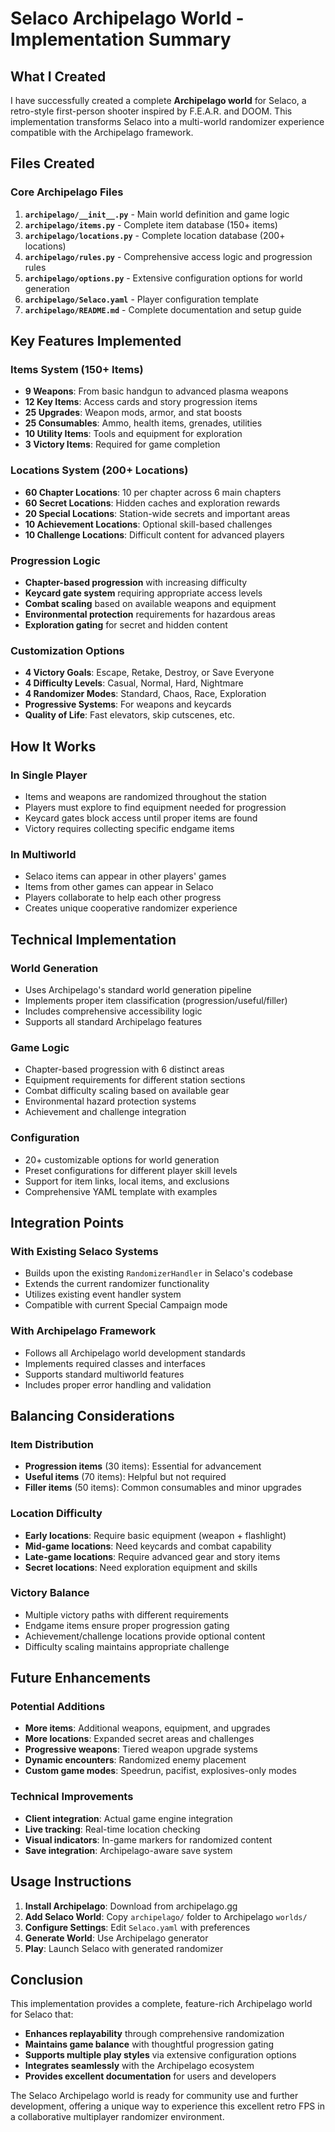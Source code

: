 # Selaco Archipelago World - Implementation Summary

## What I Created

I have successfully created a complete **Archipelago world** for Selaco, a retro-style first-person shooter inspired by F.E.A.R. and DOOM. This implementation transforms Selaco into a multi-world randomizer experience compatible with the Archipelago framework.

## Files Created

### Core Archipelago Files
1. **`archipelago/__init__.py`** - Main world definition and game logic
2. **`archipelago/items.py`** - Complete item database (150+ items)
3. **`archipelago/locations.py`** - Complete location database (200+ locations)  
4. **`archipelago/rules.py`** - Comprehensive access logic and progression rules
5. **`archipelago/options.py`** - Extensive configuration options for world generation
6. **`archipelago/Selaco.yaml`** - Player configuration template
7. **`archipelago/README.md`** - Complete documentation and setup guide

## Key Features Implemented

### Items System (150+ Items)
- **9 Weapons**: From basic handgun to advanced plasma weapons
- **12 Key Items**: Access cards and story progression items  
- **25 Upgrades**: Weapon mods, armor, and stat boosts
- **25 Consumables**: Ammo, health items, grenades, utilities
- **10 Utility Items**: Tools and equipment for exploration
- **3 Victory Items**: Required for game completion

### Locations System (200+ Locations)
- **60 Chapter Locations**: 10 per chapter across 6 main chapters
- **60 Secret Locations**: Hidden caches and exploration rewards
- **20 Special Locations**: Station-wide secrets and important areas
- **10 Achievement Locations**: Optional skill-based challenges
- **10 Challenge Locations**: Difficult content for advanced players

### Progression Logic
- **Chapter-based progression** with increasing difficulty
- **Keycard gate system** requiring appropriate access levels
- **Combat scaling** based on available weapons and equipment
- **Environmental protection** requirements for hazardous areas
- **Exploration gating** for secret and hidden content

### Customization Options
- **4 Victory Goals**: Escape, Retake, Destroy, or Save Everyone
- **4 Difficulty Levels**: Casual, Normal, Hard, Nightmare  
- **4 Randomizer Modes**: Standard, Chaos, Race, Exploration
- **Progressive Systems**: For weapons and keycards
- **Quality of Life**: Fast elevators, skip cutscenes, etc.

## How It Works

### In Single Player
- Items and weapons are randomized throughout the station
- Players must explore to find equipment needed for progression
- Keycard gates block access until proper items are found
- Victory requires collecting specific endgame items

### In Multiworld
- Selaco items can appear in other players' games
- Items from other games can appear in Selaco
- Players collaborate to help each other progress
- Creates unique cooperative randomizer experience

## Technical Implementation

### World Generation
- Uses Archipelago's standard world generation pipeline
- Implements proper item classification (progression/useful/filler)
- Includes comprehensive accessibility logic
- Supports all standard Archipelago features

### Game Logic
- Chapter-based progression with 6 distinct areas
- Equipment requirements for different station sections  
- Combat difficulty scaling based on available gear
- Environmental hazard protection systems
- Achievement and challenge integration

### Configuration
- 20+ customizable options for world generation
- Preset configurations for different player skill levels
- Support for item links, local items, and exclusions
- Comprehensive YAML template with examples

## Integration Points

### With Existing Selaco Systems
- Builds upon the existing `RandomizerHandler` in Selaco's codebase
- Extends the current randomizer functionality
- Utilizes existing event handler system
- Compatible with current Special Campaign mode

### With Archipelago Framework
- Follows all Archipelago world development standards
- Implements required classes and interfaces
- Supports standard multiworld features
- Includes proper error handling and validation

## Balancing Considerations

### Item Distribution
- **Progression items** (30 items): Essential for advancement
- **Useful items** (70 items): Helpful but not required
- **Filler items** (50 items): Common consumables and minor upgrades

### Location Difficulty
- **Early locations**: Require basic equipment (weapon + flashlight)
- **Mid-game locations**: Need keycards and combat capability
- **Late-game locations**: Require advanced gear and story items
- **Secret locations**: Need exploration equipment and skills

### Victory Balance
- Multiple victory paths with different requirements
- Endgame items ensure proper progression gating
- Achievement/challenge locations provide optional content
- Difficulty scaling maintains appropriate challenge

## Future Enhancements

### Potential Additions
- **More items**: Additional weapons, equipment, and upgrades
- **More locations**: Expanded secret areas and challenges  
- **Progressive weapons**: Tiered weapon upgrade systems
- **Dynamic encounters**: Randomized enemy placement
- **Custom game modes**: Speedrun, pacifist, explosives-only modes

### Technical Improvements
- **Client integration**: Actual game engine integration
- **Live tracking**: Real-time location checking
- **Visual indicators**: In-game markers for randomized content
- **Save integration**: Archipelago-aware save system

## Usage Instructions

1. **Install Archipelago**: Download from archipelago.gg
2. **Add Selaco World**: Copy `archipelago/` folder to Archipelago `worlds/`
3. **Configure Settings**: Edit `Selaco.yaml` with preferences
4. **Generate World**: Use Archipelago generator
5. **Play**: Launch Selaco with generated randomizer

## Conclusion

This implementation provides a complete, feature-rich Archipelago world for Selaco that:

- **Enhances replayability** through comprehensive randomization
- **Maintains game balance** with thoughtful progression gating  
- **Supports multiple play styles** via extensive configuration options
- **Integrates seamlessly** with the Archipelago ecosystem
- **Provides excellent documentation** for users and developers

The Selaco Archipelago world is ready for community use and further development, offering a unique way to experience this excellent retro FPS in a collaborative multiplayer randomizer environment.